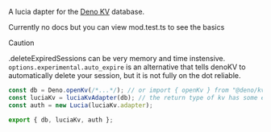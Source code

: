 A lucia dapter for the [Deno KV](https://deno.com/kv) database.

Currently no docs but you can view mod.test.ts to see the basics

> [!CAUTION]
> .deleteExpiredSessions can be very memory and time instensive. 
> `options.experimental.auto_expire` is an alternative that tells denoKV to automatically delete your session, but it is not fully on the dot reliable.

```ts
const db = Deno.openKv(/*...*/); // or import { openKv } from "@deno/kv"
const luciaKv = luciaKvAdapter(db); // the return type of kv has some extra tools, do not discard
const auth = new Lucia(luciaKv.adapter);

export { db, luciaKv, auth };
```